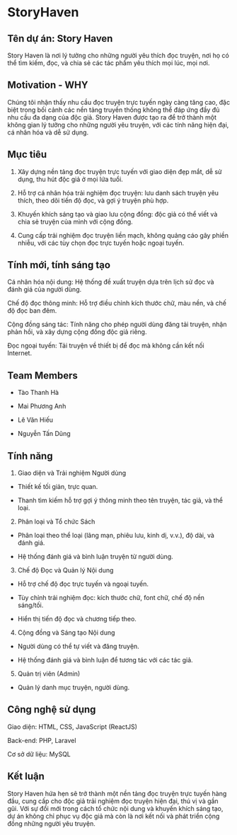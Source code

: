 # StoryHaven

## Tên dự án: Story Haven

Story Haven là nơi lý tưởng cho những người yêu thích đọc truyện, nơi họ có thể tìm kiếm, đọc, và chia sẻ các tác phẩm yêu thích mọi lúc, mọi nơi.

## Motivation - WHY

Chúng tôi nhận thấy nhu cầu đọc truyện trực tuyến ngày càng tăng cao, đặc biệt trong bối cảnh các nền tảng truyền thống không thể đáp ứng đầy đủ nhu cầu đa dạng của độc giả. Story Haven được tạo ra để trở thành một không gian lý tưởng cho những người yêu truyện, với các tính năng hiện đại, cá nhân hóa và dễ sử dụng.

## Mục tiêu

1. Xây dựng nền tảng đọc truyện trực tuyến với giao diện đẹp mắt, dễ sử dụng, thu hút độc giả ở mọi lứa tuổi.

2. Hỗ trợ cá nhân hóa trải nghiệm đọc truyện: lưu danh sách truyện yêu thích, theo dõi tiến độ đọc, và gợi ý truyện phù hợp.

3. Khuyến khích sáng tạo và giao lưu cộng đồng: độc giả có thể viết và chia sẻ truyện của mình với cộng đồng.

4. Cung cấp trải nghiệm đọc truyện liền mạch, không quảng cáo gây phiền nhiễu, với các tùy chọn đọc trực tuyến hoặc ngoại tuyến.

## Tính mới, tính sáng tạo

Cá nhân hóa nội dung: Hệ thống đề xuất truyện dựa trên lịch sử đọc và đánh giá của người dùng.

Chế độ đọc thông minh: Hỗ trợ điều chỉnh kích thước chữ, màu nền, và chế độ đọc ban đêm.

Cộng đồng sáng tác: Tính năng cho phép người dùng đăng tải truyện, nhận phản hồi, và xây dựng cộng đồng độc giả riêng.

Đọc ngoại tuyến: Tải truyện về thiết bị để đọc mà không cần kết nối Internet.

## Team Members

- Tào Thanh Hà

- Mai Phương Anh

- Lê Văn Hiếu

- Nguyễn Tấn Dũng

## Tính năng

1. Giao diện và Trải nghiệm Người dùng

- Thiết kế tối giản, trực quan.

- Thanh tìm kiếm hỗ trợ gợi ý thông minh theo tên truyện, tác giả, và thể loại.

2. Phân loại và Tổ chức Sách

- Phân loại theo thể loại (lãng mạn, phiêu lưu, kinh dị, v.v.), độ dài, và đánh giá.

- Hệ thống đánh giá và bình luận truyện từ người dùng.

3. Chế độ Đọc và Quản lý Nội dung

- Hỗ trợ chế độ đọc trực tuyến và ngoại tuyến.

- Tùy chỉnh trải nghiệm đọc: kích thước chữ, font chữ, chế độ nền sáng/tối.

- Hiển thị tiến độ đọc và chương tiếp theo.

4. Cộng đồng và Sáng tạo Nội dung

- Người dùng có thể tự viết và đăng truyện.

- Hệ thống đánh giá và bình luận để tương tác với các tác giả.

5. Quản trị viên (Admin)

- Quản lý danh mục truyện, người dùng.

## Công nghệ sử dụng

Giao diện: HTML, CSS, JavaScript (ReactJS)

Back-end: PHP, Laravel

Cơ sở dữ liệu: MySQL

## Kết luận

Story Haven hứa hẹn sẽ trở thành một nền tảng đọc truyện trực tuyến hàng đầu, cung cấp cho độc giả trải nghiệm đọc truyện hiện đại, thú vị và gần gũi. Với sự đổi mới trong cách tổ chức nội dung và khuyến khích sáng tạo, dự án không chỉ phục vụ độc giả mà còn là nơi kết nối và phát triển cộng đồng những người yêu truyện.
